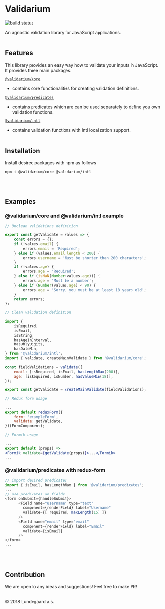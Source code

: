 # Validarium

[![build status](https://img.shields.io/travis/lundegaard/validarium/master.svg?style=flat-square)](https://travis-ci.org/lundegaard/validarium)

An agnostic validation library for JavaScript applications.
<br />
<br />

## Features

This library provides an easy way how to validate your inputs in JavaScript. It provides three main packages.

[`@validarium/core`](packages/core/README.md)

- contains core functionalities for creating validation definitions.

[`@validarium/predicates`](packages/predicates/README.md)

- contains predicates which are can be used separately to define you own validation functions.

[`@validarium/intl`](packages/intl/README.md)

- contains validation functions with Intl localization support.
  <br />
  <br />

## Installation

Install desired packages with npm as follows

`npm i @validarium/core @validarium/intl`

<br />
<br />

## Examples

### @validarium/core and @validarium/intl example

```jsx
// Unclean validations definition

export const getValidate = values => {
	const errors = {};
	if (!values.email) {
		errors.email = 'Required';
	} else if (values.email.length < 200) {
		errors.username = 'Must be shorter than 200 characters';
	}
	if (!values.age) {
		errors.age = 'Required';
	} else if (isNaN(Number(values.age))) {
		errors.age = 'Must be a number';
	} else if (Number(values.age) < 90) {
		errors.age = 'Sorry, you must be at least 18 years old';
	}
	return errors;
};
```

```jsx
// Clean validation definition

import {
	isRequired,
	isEmail,
	isString,
	hasAgeInInterval,
	hasOnlyDigits,
	hasDateMin,
} from '@validarium/intl';
import { validate, createMainValidate } from '@validarium/core';

const fieldValidations = validate({
	email: [isRequired, isEmail, hasLengthMax(200)],
	age: [isRequired, isNumber, hasValueMin(18)],
});

export const getValidate = createMainValidate(fieldValidations);
```

```js
// Redux form usage

...
export default reduxForm({
	form: 'exampleForm',
	validate: getValidate,
})(FormComponent);
```

```jsx
// Formik usage

...
export default (props) =>
<Formik validate={getValidate(props)}>...</Formik>
...
```

### @validarium/predicates with redux-form

```js
// import desired predicates
import { isEmail, hasLengthMax } from '@validarium/predicates';
...
// use predicates on fields
<form onSubmit={handleSubmit}>
      <Field name="username" type="text"
        component={renderField} label="Username"
        validate={[ required, maxLength(15) ]}
      />
      <Field name="email" type="email"
        component={renderField} label="Email"
        validate={isEmail}
      />
</form>
...
```

<br />
<br />

## Contribution

We are open to any ideas and suggestions! Feel free to make PR!
<br />
<br />

© 2018 Lundegaard a.s.
